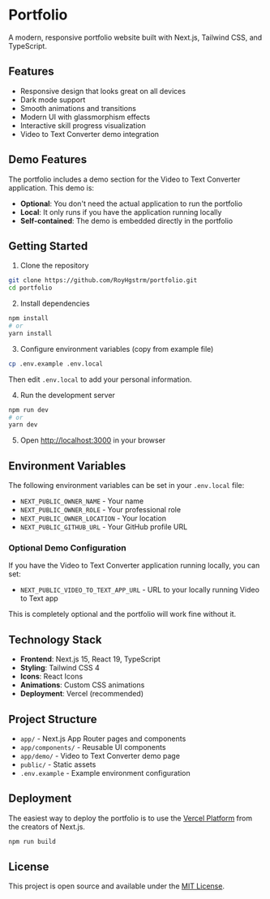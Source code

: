 # Portfolio

A modern, responsive portfolio website built with Next.js, Tailwind CSS, and TypeScript.

## Features

- Responsive design that looks great on all devices
- Dark mode support
- Smooth animations and transitions
- Modern UI with glassmorphism effects
- Interactive skill progress visualization
- Video to Text Converter demo integration

## Demo Features

The portfolio includes a demo section for the Video to Text Converter application. This demo is:

- **Optional**: You don't need the actual application to run the portfolio
- **Local**: It only runs if you have the application running locally
- **Self-contained**: The demo is embedded directly in the portfolio

## Getting Started

1. Clone the repository
```bash
git clone https://github.com/RoyHgstrm/portfolio.git
cd portfolio
```

2. Install dependencies
```bash
npm install
# or
yarn install
```

3. Configure environment variables (copy from example file)
```bash
cp .env.example .env.local
```
Then edit `.env.local` to add your personal information.

4. Run the development server
```bash
npm run dev
# or
yarn dev
```

5. Open [http://localhost:3000](http://localhost:3000) in your browser

## Environment Variables

The following environment variables can be set in your `.env.local` file:

- `NEXT_PUBLIC_OWNER_NAME` - Your name
- `NEXT_PUBLIC_OWNER_ROLE` - Your professional role
- `NEXT_PUBLIC_OWNER_LOCATION` - Your location
- `NEXT_PUBLIC_GITHUB_URL` - Your GitHub profile URL

### Optional Demo Configuration

If you have the Video to Text Converter application running locally, you can set:

- `NEXT_PUBLIC_VIDEO_TO_TEXT_APP_URL` - URL to your locally running Video to Text app

This is completely optional and the portfolio will work fine without it.

## Technology Stack

- **Frontend**: Next.js 15, React 19, TypeScript
- **Styling**: Tailwind CSS 4
- **Icons**: React Icons
- **Animations**: Custom CSS animations
- **Deployment**: Vercel (recommended)

## Project Structure

- `app/` - Next.js App Router pages and components
- `app/components/` - Reusable UI components
- `app/demo/` - Video to Text Converter demo page
- `public/` - Static assets
- `.env.example` - Example environment configuration

## Deployment

The easiest way to deploy the portfolio is to use the [Vercel Platform](https://vercel.com/new) from the creators of Next.js.

```bash
npm run build
```

## License

This project is open source and available under the [MIT License](LICENSE).
